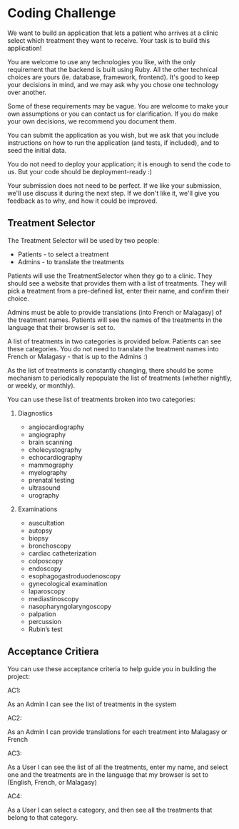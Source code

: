 # Coding Challenge

We want to build an application that lets a patient who arrives at a clinic
select which treatment they want to receive. Your task is to build this
application!

You are welcome to use any technologies you like, with the only requirement
that the backend is built using Ruby. All the other technical choices are yours
(ie. database, framework, frontend). It's good to keep your decisions in mind,
and we may ask why you chose one technology over another.

Some of these requirements may be vague. You are welcome to make your own
assumptions or you can contact us for clarification. If you do make your own
decisions, we recommend you document them.

You can submit the application as you wish, but we ask that you include
instructions on how to run the application (and tests, if included), and to
seed the initial data.

You do not need to deploy your application; it is enough to send the code to
us. But your code should be deployment-ready :)

Your submission does not need to be perfect. If we like your submission, we'll
use discuss it during the next step. If we don't like it, we'll give you
feedback as to why, and how it could be improved.

## Treatment Selector

The Treatment Selector will be used by two people:

 * Patients - to select a treatment
 * Admins - to translate the treatments

Patients will use the TreatmentSelector when they go to a clinic. They should
see a website that provides them with a list of treatments. They will pick a
treatment from a pre-defined list, enter their name, and confirm their choice.

Admins must be able to provide translations (into French or Malagasy) of the
treatment names. Patients will see the names of the treatments in the language
that their browser is set to.

A list of treatments in two categories is provided below. Patients can see
these categories. You do not need to translate the treatment names into French
or Malagasy - that is up to the Admins :)

As the list of treatments is constantly changing, there should be some
mechanism to periodically repopulate the list of treatments (whether nightly,
or weekly, or monthly).

You can use these list of treatments broken into two categories:

 1. Diagnostics

    * angiocardiography
    * angiography
    * brain scanning
    * cholecystography
    * echocardiography
    * mammography
    * myelography
    * prenatal testing
    * ultrasound
    * urography

 2. Examinations

    * auscultation
    * autopsy
    * biopsy
    * bronchoscopy
    * cardiac catheterization
    * colposcopy
    * endoscopy
    * esophagogastroduodenoscopy
    * gynecological examination
    * laparoscopy
    * mediastinoscopy
    * nasopharyngolaryngoscopy
    * palpation
    * percussion
    * Rubin’s test

## Acceptance Critiera

You can use these acceptance criteria to help guide you in building the project:

AC1:

As an Admin
I can see the list of treatments in the system

AC2:

As an Admin
I can provide translations for each treatment into Malagasy or French

AC3:

As a User
I can see the list of all the treatments, enter my name, and select one
and the treatments are in the language that my browser is set to (English, French, or Malagasy)

AC4:

As a User
I can select a category, and then see all the treatments that belong to that category.
